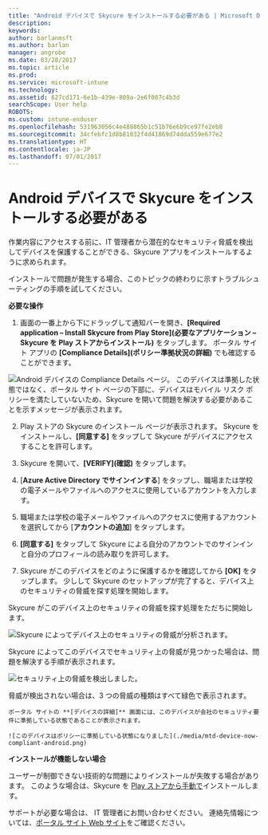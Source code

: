 ```yaml
---
title: "Android デバイスで Skycure をインストールする必要がある | Microsoft Docs"
description: 
keywords: 
author: barlanmsft
ms.author: barlan
manager: angrobe
ms.date: 03/28/2017
ms.topic: article
ms.prod: 
ms.service: microsoft-intune
ms.technology: 
ms.assetid: 627cd171-6e1b-439e-809a-2e6f007c4b3d
searchScope: User help
ROBOTS: 
ms.custom: intune-enduser
ms.openlocfilehash: 531963056c4e488865b1c51b76e6b9ce97fe2eb8
ms.sourcegitcommit: 34cfebfc1d8b81032f4d41869d74dda559e677e2
ms.translationtype: HT
ms.contentlocale: ja-JP
ms.lasthandoff: 07/01/2017
---
```

# <a name="you-need-to-install-skycure-on-your-android-device"></a>Android デバイスで Skycure をインストールする必要がある

作業内容にアクセスする前に、IT 管理者から潜在的なセキュリティ脅威を検出してデバイスを保護することができる、Skycure アプリをインストールするように求められます。

インストールで問題が発生する場合、このトピックの終わりに示すトラブルシューティングの手順を試してください。

**必要な操作**

1. 画面の一番上から下にドラッグして通知バーを開き、**[Required application – Install Skycure from Play Store]\(必要なアプリケーション – Skycure を Play ストアからインストール)** をタップします。 ポータル サイト アプリの __[Compliance Details]\(ポリシー準拠状況の詳細)__ でも確認することができます。

  ![Android デバイスの [Compliance Details](ポリシー準拠状況の詳細) ページ。 このデバイスは準拠した状態ではなく、ポータル サイト ページの下部に、デバイスはモバイル リスク ポリシーを満たしていないため、Skycure を開いて問題を解決する必要があることを示すメッセージが表示されます。](./media/skycure-resolves-compliance-android.png)

2. Play ストアの Skycure のインストール ページが表示されます。 Skycure をインストールし、**[同意する]** をタップして Skycure がデバイスにアクセスすることを許可します。

3. Skycure を開いて、**[VERIFY]\(確認)** をタップします。

4. [**Azure Active Directory でサインインする**] をタップし、職場または学校の電子メールやファイルへのアクセスに使用しているアカウントを入力します。

5. 職場または学校の電子メールやファイルへのアクセスに使用するアカウントを選択してから [**アカウントの追加**] をタップします。

6. **[同意する]** をタップして Skycure による自分のアカウントでのサインインと自分のプロフィールの読み取りを許可します。

7. Skycure がこのデバイスをどのように保護するかを確認してから **[OK]** をタップします。 少しして Skycure のセットアップが完了すると、デバイス上のセキュリティの脅威を探す処理を開始します。

  Skycure がこのデバイス上のセキュリティの脅威を探す処理をただちに開始します。

  ![Skycure によってデバイス上のセキュリティの脅威が分析されます。](./media/skycure-scan-in-progress-android.png)

  Skycure によってこのデバイスでセキュリティ上の脅威が見つかった場合は、問題を解決する手順が表示されます。

  ![セキュリティ上の脅威を検出しました。](./media/skycure-found-a-threat-android.png)

  脅威が検出されない場合は、3 つの脅威の種類はすべて緑色で表示されます。

    ポータル サイトの **[デバイスの詳細]** 画面には、このデバイスが会社のセキュリティ要件に準拠している状態であることが表示されます。

    ![このデバイスはポリシーに準拠している状態になりました](./media/mtd-device-now-compliant-android.png)

**インストールが機能しない場合**

ユーザーが制御できない技術的な問題によりインストールが失敗する場合があります。 このような場合は、Skycure を [Play ストアから手動で](https://play.google.com/store/apps/details?id=com.skycure.skycure)インストールします。

サポートが必要な場合は、 IT 管理者にお問い合わせください。 連絡先情報については、[ポータル サイト Web サイト](http://portal.manage.microsoft.com)をご確認ください。
